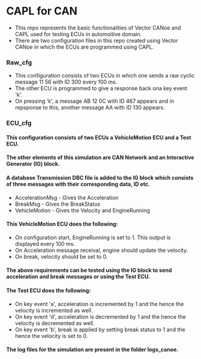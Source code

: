 # CAPL for CAN
 * This repo represents the basic functionalities of Vector CANoe and CAPL used for testing ECUs in automoitive domain. 
 * There are two configuration files in this repo created using Vector CANoe in which the ECUs are programmed using CAPL.
### Raw_cfg ###
  * This configuration consists of two ECUs in which one sends a raw cyclic message 11 56 with ID 300 every 100 ms. 
  * The other ECU is programmed to give a response back ona key event 'k'. 
  * On pressing 'k', a message AB 12 0C with ID 467 appears and in repsponse to this, another message AA with ID 130 appears.
### ECU_cfg ###  
#### This configuration consists of two ECUs a VehicleMotion ECU and a Test ECU.   
#### The other elements of this simulation are CAN Network and an Interactive Generator (IG) block. 
#### A database Transmission DBC file is added to the IG block which consists of three messages with their corresponding data, ID etc.
  * AccelerationMsg - Gives the Acceleration
  * BreakMsg - Gives the BreakStatus
  * VehicleMotion - Gives the Velocity and EngineRunning	
#### This VehicleMotion ECU does the following:
  * On configuration start, EngineRunning is set to 1. This output is displayed every 100 ms.
  * On Acceleration message receival, engine should update the velocity.
  * On break, velocity should be set to 0.
#### The above requirements can be tested using the IG block to send acceleration and break messages or using the Test ECU.
#### The Test ECU does the following: 
  * On key event 'a', acceleration is incremented by 1 and the hence the velocity is incremented as well.
  * On key event 'd', acceleration is decremented by 1 and the hence the velocity is decremented as well.
  * On key event 'b', break is applied by setting break status to 1 and the hence the velocity is set to 0.
#### The log files for the simulation are present in the folder logs_canoe.
		
				
				
           

